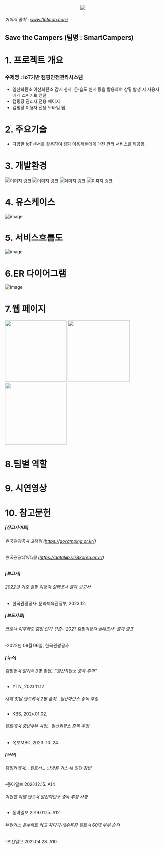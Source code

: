 
<div style="text-align:center;">
        <img src="https://github.com/2024-SMHRD-IS-IOT-2/Smartcamperss/assets/74088300/d2c89a0a-2438-4fcd-a75b-fde4cf8ef8f4">
</div>

###### 이미지 출처 : www.flaticon.com/

## Save the Campers (팀명 : SmartCampers)



# 1. 프로젝트 개요
### 주제명 : IoT기반 캠핑안전관리시스템 
- 일산화탄소·이산화탄소 감지 센서, 온·습도 센서 등을 활용하여 상황 발생 시 사용자에게 스피커로 전달
- 캠핑장 관리자 전용 페이지
- 캠핑장 이용자 전용 모바일 웹



# 2. 주요기술
- 다양한 IoT 센서를 활용하여 캠핑 이용객들에게 안전 관리 서비스를 제공함.

# 3. 개발환경
  
![이미지 링크](https://img.shields.io/badge/React-61DAFB?style=flat&logo=React&logoColor=white) 
![이미지 링크](https://img.shields.io/badge/Node.js-339933?style=flat&logo=Node.js&logoColor=white) 
![이미지 링크](https://img.shields.io/badge/raspberrypi-A22846?style=flat&logo=raspberrypi&logoColor=white) 
![이미지 링크](https://img.shields.io/badge/raspberrypi-A22846?style=flat&logo=raspberrypi&logoColor=white) 




# 4. 유스케이스
![image](https://github.com/2024-SMHRD-IS-IOT-2/Smartcamperss/assets/74088300/bda01d36-ab90-4d7f-94f5-ca8fc16e5e13)

# 5. 서비스흐름도
![image](https://github.com/2024-SMHRD-IS-IOT-2/Smartcamperss/assets/74088300/25d3c623-e888-4247-a011-890793359504)

# 6.ER 다이어그램
![image](https://github.com/2024-SMHRD-IS-IOT-2/Smartcamperss/assets/74088300/38c2234d-a5c9-4e44-b075-82e2d57269c9)

# 7.웹 페이지

<img src="https://github.com/2024-SMHRD-IS-IOT-2/Smartcamperss/assets/74088300/af553741-7f3b-4ae4-8032-f88aa9932f5b" width="200">
<img src="https://github.com/2024-SMHRD-IS-IOT-2/Smartcamperss/assets/74088300/c4c4e393-114e-4fe3-bfb0-212244237e64" width="200">
<img src="https://github.com/2024-SMHRD-IS-IOT-2/Smartcamperss/assets/74088300/a191ef4b-4086-4d2b-985e-d41ce131d64e" width="200">


# 8.팀별 역할

# 9. 시연영상

# 10. 참고문헌
##### [참고사이트]
###### 한국관광공사  고캠핑 (https://gocamping.or.kr/)
###### 한국관광데이터랩 (https://datalab.visitkorea.or.kr/)

##### [보고서]
###### 2022년 기준 캠핑 이용자 실태조사 결과 보고서
- 한국관광공사· 문화체육관광부, 2023.12.

##### [보도자료] 
###### 코로나 이후에도 캠핑 인기 꾸준- ‘2021 캠핑이용자 실태조사’ 결과 발표 
-2022년 09월 06일, 한국관광공사


##### [뉴스]
###### 캠핑장서 일가족 3명 참변..."일산화탄소 중독 주의"
- YTN, 2023.11.12

###### 새해 첫날 텐트에서 2명 숨져…일산화탄소 중독 추정
- KBS, 2024.01.02.


###### 텐트에서 중년부부 사망.. 일산화탄소 중독 추정
- 목포MBC, 2023. 10. 24.

##### [신문]
###### 캠핑카에서… 텐트서… 난방용 가스 새 잇단 참변
-동아일보 2020.12.15. A14

###### 이번엔 야영 텐트서 일산화탄소 중독 추정 사망
- 동아일보 2019.01.15. A12

###### 부탄가스 온수매트 켜고 자다가‐해수욕장 텐트서 60대 부부 숨져
-조선일보 2021.04.28. A10
